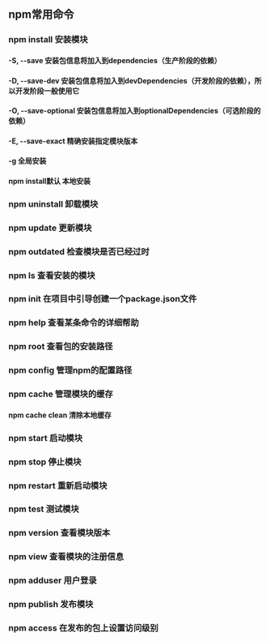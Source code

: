 ## npm常用命令

### npm install 安装模块

#### -S, --save 安装包信息将加入到dependencies（生产阶段的依赖）
#### -D, --save-dev 安装包信息将加入到devDependencies（开发阶段的依赖），所以开发阶段一般使用它
#### -O, --save-optional 安装包信息将加入到optionalDependencies（可选阶段的依赖）
#### -E, --save-exact 精确安装指定模块版本
#### -g 全局安装
#### npm install默认 本地安装

### npm uninstall 卸载模块 
### npm update 更新模块
### npm outdated 检查模块是否已经过时
### npm ls 查看安装的模块
### npm init 在项目中引导创建一个package.json文件
### npm help 查看某条命令的详细帮助 
### npm root 查看包的安装路径
### npm config 管理npm的配置路径
### npm cache 管理模块的缓存
#### npm cache clean 清除本地缓存

### npm start 启动模块
### npm stop 停止模块
### npm restart 重新启动模块
### npm test 测试模块
### npm version 查看模块版本
### npm view 查看模块的注册信息
### npm adduser 用户登录
### npm publish 发布模块
### npm access 在发布的包上设置访问级别
